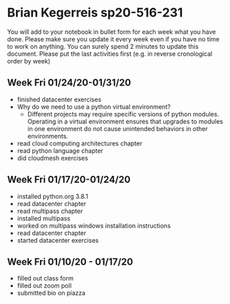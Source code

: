 # Brian Kegerreis sp20-516-231
You will add to your notebook in bullet form for each week what you have done. 
Please make sure you update it every week even if you have no time to work on 
anything. You can surely spend 2 minutes to update this document. Please put 
the last activities first (e.g. in reverse cronological order by week)

## Week Fri 01/24/20-01/31/20
* finished datacenter exercises
* Why do we need to use a python virtual environment?
  * Different projects may require specific versions of python modules. Operating in a virtual environment ensures that upgrades to modules in one environment do not cause unintended behaviors in other environments.
* read cloud computing architectures chapter
* read python language chapter
* did cloudmesh exercises

## Week Fri 01/17/20-01/24/20
* installed python.org 3.8.1
* read datacenter chapter
* read multipass chapter
* installed multipass
* worked on multipass windows installation instructions
* read datacenter chapter
* started datacenter exercises

## Week Fri 01/10/20 - 01/17/20
* filled out class form
* filled out zoom poll
* submitted bio on piazza


